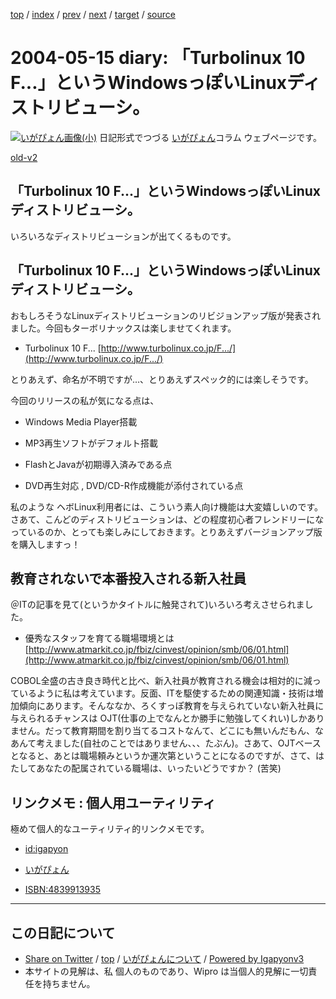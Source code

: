 [top](../index.html) 
 / [index](index.html) 
 / [prev](ig040514.html) 
 / [next](ig040516.html) 
 / [target](https://igapyon.github.io/diary/2004/ig040515.html) 
 / [source](https://github.com/igapyon/diary/blob/master/2004/ig040515.src.md) 

2004-05-15 diary: 「Turbolinux 10 F...」というWindowsっぽいLinuxディストリビューシ。
=====================================================================================================
[![いがぴょん画像(小)](https://igapyon.github.io/diary/images/iga200306s.jpg "いがぴょん")](https://igapyon.github.io/diary/memo/memoigapyon.html) 日記形式でつづる [いがぴょん](https://igapyon.github.io/diary/memo/memoigapyon.html)コラム ウェブページです。

[old-v2](ig040515-orig.html)

## 「Turbolinux 10 F...」というWindowsっぽいLinuxディストリビューシ。

いろいろなディストリビューションが出てくるものです。


## 「Turbolinux 10 F...」というWindowsっぽいLinuxディストリビューシ。

おもしろそうなLinuxディストリビューションのリビジョンアップ版が発表されました。今回もターボリナックスは楽しませてくれます。

* Turbolinux 10 F...
  [http://www.turbolinux.co.jp/F.../](http://www.turbolinux.co.jp/F.../)

とりあえず、命名が不明ですが…、とりあえずスペック的には楽しそうです。

今回のリリースの私が気になる点は、

* Windows Media Player搭載
  
* MP3再生ソフトがデフォルト搭載
  
* FlashとJavaが初期導入済みである点
  
* DVD再生対応 , DVD/CD-R作成機能が添付されている点

私のような ヘボLinux利用者には、こういう素人向け機能は大変嬉しいのです。さあて、こんどのディストリビューションは、どの程度初心者フレンドリーになっているのか、とっても楽しみにしておきます。とりあえずバージョンアップ版を購入しますっ！

## 教育されないで本番投入される新入社員

＠ITの記事を見て(というかタイトルに触発されて)いろいろ考えさせられました。

* 優秀なスタッフを育てる職場環境とは
  [http://www.atmarkit.co.jp/fbiz/cinvest/opinion/smb/06/01.html](http://www.atmarkit.co.jp/fbiz/cinvest/opinion/smb/06/01.html)

COBOL全盛の古き良き時代と比べ、新入社員が教育される機会は相対的に減っているように私は考えています。反面、ITを駆使するための関連知識・技術は増加傾向にあります。そんななか、ろくすっぽ教育を与えられていない新入社員に与えられるチャンスは
OJT(仕事の上でなんとか勝手に勉強してくれい)しかありません。だって教育期間を割り当てるコストなんて、どこにも無いんだもん、なあんて考えました(自社のことではありません、、、たぶん)。さあて、OJTベースとなると、あとは職場頼みというか運次第ということになるのですが、さて、はたしてあなたの配属されている職場は、いったいどうですか？
(苦笑)

## リンクメモ : 個人用ユーティリティ

極めて個人的なユーティリティ的リンクメモです。

* [id:igapyon](http://d.hatena.ne.jp/igapyon/)
  
* [いがぴょん](http://d.hatena.ne.jp/keyword/%a4%a4%a4%ac%a4%d4%a4%e7%a4%f3)
  
* [ISBN:4839913935](http://d.hatena.ne.jp/asin/4839913935)


----------------------------------------------------------------------------------------------------

## この日記について

* [Share on Twitter](https://twitter.com/intent/tweet?hashtags=igapyon%2Cdiary%2C%E3%81%84%E3%81%8C%E3%81%B4%E3%82%87%E3%82%93&text=%E3%80%8CTurbolinux+10+F...%E3%80%8D%E3%81%A8%E3%81%84%E3%81%86Windows%E3%81%A3%E3%81%BD%E3%81%84Linux%E3%83%87%E3%82%A3%E3%82%B9%E3%83%88%E3%83%AA%E3%83%93%E3%83%A5%E3%83%BC%E3%82%B7%E3%80%82&url=https%3A%2F%2Figapyon.github.io%2Fdiary%2F2004%2Fig040515.html) / [top](../index.html) / [いがぴょんについて](https://igapyon.github.io/diary/memo/memoigapyon.html) / [Powered by Igapyonv3](https://github.com/igapyon/igapyonv3)
* 本サイトの見解は、私 個人のものであり、Wipro は当個人的見解に一切責任を持ちません。 
